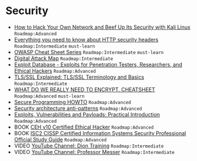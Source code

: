 # Security

- [How to Hack Your Own Network and Beef Up Its Security with Kali Linux](https://lifehacker.com/how-to-hack-your-own-network-and-beef-up-its-security-w-1649785071) `Roadmap:Advanced`
- [Everything you need to know about HTTP security headers](https://blog.appcanary.com/2017/http-security-headers.html) `Roadmap:Intermediate` `must-learn`
- [OWASP Cheat Sheet Series](https://cheatsheetseries.owasp.org/) `Roadmap:Intermediate` `must-learn`
- [Digital Attack Map](https://www.digitalattackmap.com/) `Roadmap:Intermediate`
- [Exploit Database - Exploits for Penetration Testers, Researchers, and Ethical Hackers](https://www.exploit-db.com/) `Roadmap:Advanced`
- [TLS/SSL Explained: TLS/SSL Terminology and Basics](https://dzone.com/articles/tlsssl-terminology-and-basics) `Roadmap:Intermediate`
- [WHAT DO WE REALLY NEED TO ENCRYPT. CHEATSHEET](https://www.cossacklabs.com/blog/what-we-need-to-encrypt-cheatsheet.html) `Roadmap:Advanced` `must-learn`
- [Secure Programming HOWTO](https://dwheeler.com/secure-programs/Secure-Programs-HOWTO.html) `Roadmap:Advanced`
- [Security architecture anti-patterns](https://www.ncsc.gov.uk/whitepaper/security-architecture-anti-patterns) `Roadmap:Advanced`
- [Exploits, Vulnerabilities and Payloads: Practical Introduction](https://www.infosecmatter.com/exploits-vulnerabilities-and-payloads-practical-introduction/) `Roadmap:Advanced`
- BOOK [CEH v10 Certified Ethical Hacker](https://www.amazon.com/Certified-Ethical-Hacker-Study-Guide/dp/1119533198) `Roadmap:Advanced`
- BOOK [ISC2 CISSP Certified Information Systems Security Professional Official Study Guide](https://www.amazon.com/Certified-Information-Security-Professional-Official/dp/1119523265) `Roadmap:Advanced`
- VIDEO [YouTube Channel: Dion Training](https://www.youtube.com/channel/UCEJy7bKsMJqyb_z75V1fAsg) `Roadmap:Intermediate`
- VIDEO [YouTube Channel: Professor Messer](https://www.youtube.com/user/professormesser) `Roadmap:Intermediate`
